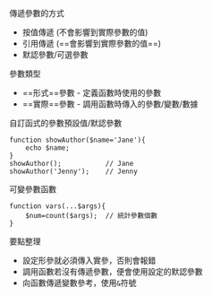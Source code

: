 傳遞參數的方式
- 按值傳遞 (不會影響到實際參數的值)
- 引用傳遞 (==會影響到實際參數的值==)
- 默認參數/可選參數

參數類型
* ==形式==參數 - 定義函數時使用的參數
* ==實際==參數 - 調用函數時傳入的參數/變數/數據

自訂函式的參數預設值/默認參數
```
function showAuthor($name='Jane'){
	echo $name;
}
showAuthor();			// Jane
showAuthor('Jenny');	// Jenny
```

可變參數函數
```
function vars(...$args){
	$num=count($args);	// 統計參數個數
}
```

要點整理
- 設定形參就必須傳入實參，否則會報錯
- 調用函數若沒有傳遞參數，便會使用設定的默認參數
- 向函數傳遞變數參考，使用`&`符號